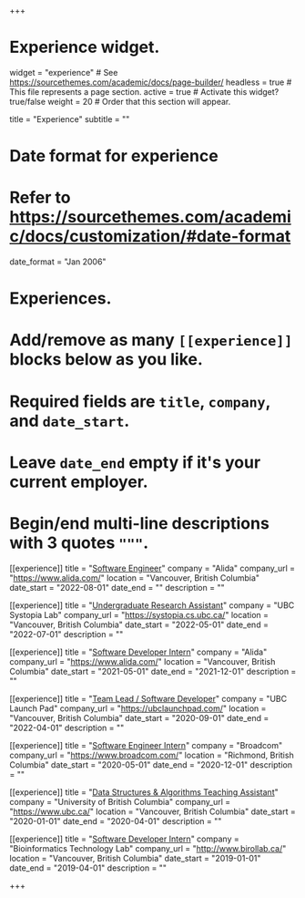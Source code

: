 +++
# Experience widget.
widget = "experience"  # See https://sourcethemes.com/academic/docs/page-builder/
headless = true  # This file represents a page section.
active = true  # Activate this widget? true/false
weight = 20  # Order that this section will appear.

title = "Experience"
subtitle = ""

# Date format for experience
#   Refer to https://sourcethemes.com/academic/docs/customization/#date-format
date_format = "Jan 2006"

# Experiences.
#   Add/remove as many `[[experience]]` blocks below as you like.
#   Required fields are `title`, `company`, and `date_start`.
#   Leave `date_end` empty if it's your current employer.
#   Begin/end multi-line descriptions with 3 quotes `"""`.

[[experience]]
  title = "[Software Engineer](https://gokce-dilek.netlify.app/project/alida/)"
  company = "Alida"
  company_url = "https://www.alida.com/"
  location = "Vancouver, British Columbia"
  date_start = "2022-08-01"
  date_end = ""
  description = ""

[[experience]]
  title = "[Undergraduate Research Assistant](https://gokce-dilek.netlify.app/project/systopia/)"
  company = "UBC Systopia Lab"
  company_url = "https://systopia.cs.ubc.ca/"
  location = "Vancouver, British Columbia"
  date_start = "2022-05-01"
  date_end = "2022-07-01"
  description = ""

[[experience]]
  title = "[Software Developer Intern](https://gokce-dilek.netlify.app/project/alida/)"
  company = "Alida"
  company_url = "https://www.alida.com/"
  location = "Vancouver, British Columbia"
  date_start = "2021-05-01"
  date_end = "2021-12-01"
  description = ""

[[experience]]
  title = "[Team Lead / Software Developer](https://gokce-dilek.netlify.app/project/launchpad/)"
  company = "UBC Launch Pad"
  company_url = "https://ubclaunchpad.com/"
  location = "Vancouver, British Columbia"
  date_start = "2020-09-01"
  date_end = "2022-04-01"
  description = ""

[[experience]]
  title = "[Software Engineer Intern](https://gokce-dilek.netlify.app/project/broadcom/)"
  company = "Broadcom"
  company_url = "https://www.broadcom.com/"
  location = "Richmond, British Columbia"
  date_start = "2020-05-01"
  date_end = "2020-12-01"
  description = ""

[[experience]]
  title = "[Data Structures & Algorithms Teaching Assistant](https://courses.students.ubc.ca/cs/courseschedule?pname=subjarea&tname=subj-course&dept=CPSC&course=221)"
  company = "University of British Columbia"
  company_url = "https://www.ubc.ca/"
  location = "Vancouver, British Columbia"
  date_start = "2020-01-01"
  date_end = "2020-04-01"
  description = ""

[[experience]]
  title = "[Software Developer Intern](https://gokce-dilek.netlify.app/project/btl/)"
  company = "Bioinformatics Technology Lab"
  company_url = "http://www.birollab.ca/"
  location = "Vancouver, British Columbia"
  date_start = "2019-01-01"
  date_end = "2019-04-01"
  description = ""

+++
